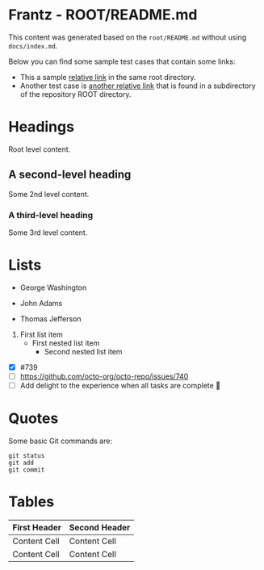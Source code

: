 # Frantz - ROOT/README.md

This content was generated based on the `root/README.md` without using `docs/index.md`.

Below you can find some sample test cases that contain some links:

- This a sample [relative link](relative_link.md) in the same root directory.
- Another test case is [another relative link](sub/sub_relative_link.md) that is found in a subdirectory of the repository ROOT directory.

# Headings
Root level content.

## A second-level heading
Some 2nd level content.

### A third-level heading
Some 3rd level content.

# Lists
- George Washington
* John Adams
+ Thomas Jefferson

1. First list item
   - First nested list item
     - Second nested list item

- [x] #739
- [ ] https://github.com/octo-org/octo-repo/issues/740
- [ ] Add delight to the experience when all tasks are complete :tada:

# Quotes
Some basic Git commands are:
```
git status
git add
git commit
```

# Tables
| First Header  | Second Header |
| ------------- | ------------- |
| Content Cell  | Content Cell  |
| Content Cell  | Content Cell  |
